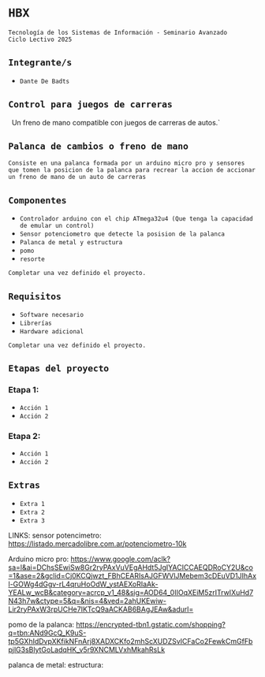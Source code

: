 # **`HBX`**

`Tecnología de los Sistemas de Información - Seminario Avanzado`  
`Ciclo Lectivo 2025`

## **`Integrante/s`**

- `Dante De Badts`  

## **`Control para juegos de carreras`**

`
`Un freno de mano compatible con juegos de carreras de autos.`

## **`Palanca de cambios o freno de mano`**

`Consiste en una palanca formada por un arduino micro pro y sensores que tomen la posicion de la palanca para recrear la accion de accionar un freno de mano de un auto de carreras`

## **`Componentes`**

- `Controlador arduino con el chip ATmega32u4 (Que tenga la capacidad de emular un control)`  
- `Sensor potenciometro que detecte la posision de la palanca`  
- `Palanca de metal y estructura`
- `pomo`
- `resorte`

`Completar una vez definido el proyecto.`

## **`Requisitos`**

- `Software necesario`  
- `Librerías`  
- `Hardware adicional`

`Completar una vez definido el proyecto.`

## **`Etapas del proyecto`**
### Etapa 1:
- `Acción 1`
- `Acción 2`

### Etapa 2:
- `Acción 1`
- `Acción 2`

## **`Extras`**

- `Extra 1`  
- `Extra 2`  
- `Extra 3`

LINKS: 
sensor potencimetro: https://listado.mercadolibre.com.ar/potenciometro-10k

Arduino micro pro: https://www.google.com/aclk?sa=l&ai=DChsSEwiSw8Gr2ryPAxVuVEgAHdt5JgIYACICCAEQDRoCY2U&co=1&ase=2&gclid=Cj0KCQjwzt_FBhCEARIsAJGFWVlJMebem3cDEuVD1JIhAxl-GOWg4dGgv-rL4qruHoOdW_ystAEXoRIaAk-YEALw_wcB&category=acrcp_v1_48&sig=AOD64_0IIOqXEiM5zrITrwIXuHd7N43h7w&ctype=5&q=&nis=4&ved=2ahUKEwiw-Lir2ryPAxW3rpUCHe7IKTcQ9aACKAB6BAgJEAw&adurl=

pomo de la palanca: https://encrypted-tbn1.gstatic.com/shopping?q=tbn:ANd9GcQ_K9uS-tp5GXhIdDvpXKfikNFnArj8XADXCKfo2mhScXUDZSvICFaCo2FewkCmGfFbpjlG3sBlytGoLadqHK_v5r9XNCMLVxhMkahRsLk

palanca de metal: 
estructura:
